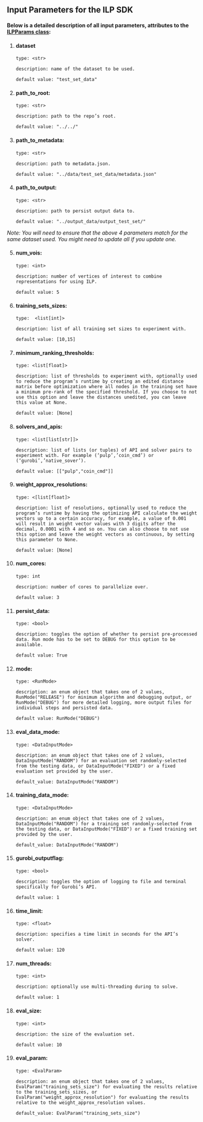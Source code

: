 ## Input Parameters for the ILP SDK

#### Below is a detailed description of all input parameters, attributes to the [ILPParams class](./../python/__pycache__/ilp_common_classes.py):
1.	#### dataset
    >
        type: <str>
    
        description: name of the dataset to be used.

        default value: "test_set_data"

2.	#### path_to_root:
    >
        type: <str>

        description: path to the repo’s root. 

        default value: "../../"
    
3.	#### path_to_metadata:
    >
        type: <str>
    
        description: path to metadata.json.

        default value: "../data/test_set_data/metadata.json"

4.	#### path_to_output:
    >
        type: <str>
    
        description: path to persist output data to.

        default value: "../output_data/output_test_set/"

*Note: You will need to ensure that the above 4 parameters match for the same dataset used. You might need to update all if you update one.*

5.	#### num_vois:
    >
        type: <int> 
    
        description: number of vertices of interest to combine representations for using ILP.

        default value: 5

6.	#### training_sets_sizes:
    >
        type:  <list[int]>
    
        description: list of all training set sizes to experiment with.

        default value: [10,15]

7.	#### minimum_ranking_thresholds:
    >
        type: <list[float]>
    
        description: list of thresholds to experiment with, optionally used to reduce the program’s runtime by creating an edited distance matrix before optimization where all nodes in the training set have a minimum pre-rank of the specified threshold. If you choose to not use this option and leave the distances unedited, you can leave this value at None. 

        default value: [None]

8.	#### solvers_and_apis:
    >
        type: <list[list[str]]>
    
        description: list of lists (or tuples) of API and solver pairs to experiment with. For example (‘pulp’,’coin_cmd’) or (‘gurobi’,’native_sover’).

        default value: [["pulp","coin_cmd"]]

9.	#### weight_approx_resolutions:
    >
        type: <[list[float]>
    
        description: list of resolutions, optionally used to reduce the program’s runtime by having the optimizing API calculate the weight vectors up to a certain accuracy, for example, a value of 0.001 will result in weight vector values with 3 digits after the decimal, 0.0001 with 4 and so on. You can also choose to not use this option and leave the weight vectors as continuous, by setting this parameter to None. 

        default value: [None]

10.	#### num_cores:
    >
        type: int
    
        description: number of cores to parallelize over.

        default value: 3

11.	#### persist_data:
    >
        type: <bool>
    
        description: toggles the option of whether to persist pre-processed data. Run mode has to be set to DEBUG for this option to be available.

        default value: True

12.	#### mode:
    >
        type: <RunMode>
    
        description: an enum object that takes one of 2 values, RunMode("RELEASE") for minimum algorithm and debugging output, or RunMode("DEBUG") for more detailed logging, more output files for individual steps and persisted data.

        default value: RunMode("DEBUG")

1.  #### eval_data_mode: 
    >
        type: <DataInputMode>
        
        description: an enum object that takes one of 2 values, DataInputMode("RANDOM") for an evaluation set randomly-selected from the testing data, or DataInputMode("FIXED") or a fixed evaluation set provided by the user.

        default_value: DataInputMode("RANDOM")

2.  #### training_data_mode: 
    >
        type: <DataInputMode>
        
        description: an enum object that takes one of 2 values, DataInputMode("RANDOM") for a training set randomly-selected from the testing data, or DataInputMode("FIXED") or a fixed training set provided by the user.

        default_value: DataInputMode("RANDOM")   

15.	#### gurobi_outputflag:
    >
        type: <bool>
    
        description: toggles the option of logging to file and terminal specifically for Gurobi’s API.

        default value: 1

16.	#### time_limit:
    >
        type: <float>
    
        description: specifies a time limit in seconds for the API’s solver.

        default value: 120

17.	#### num_threads:
    >
        type: <int>
    
        description: optionally use multi-threading during to solve.

        default value: 1

18.	#### eval_size:
    >
        type: <int>
    
        description: the size of the evaluation set.

        default value: 10

1.  #### eval_param:
    >
        type: <EvalParam>
        
        description: an enum object that takes one of 2 values, EvalParam("training_sets_size") for evaluating the results relative to the training_sets_sizes, or EvalParam("weight_approx_resolution") for evaluating the results relative to the weight_approx_resolution values.

        default_value: EvalParam("training_sets_size")
